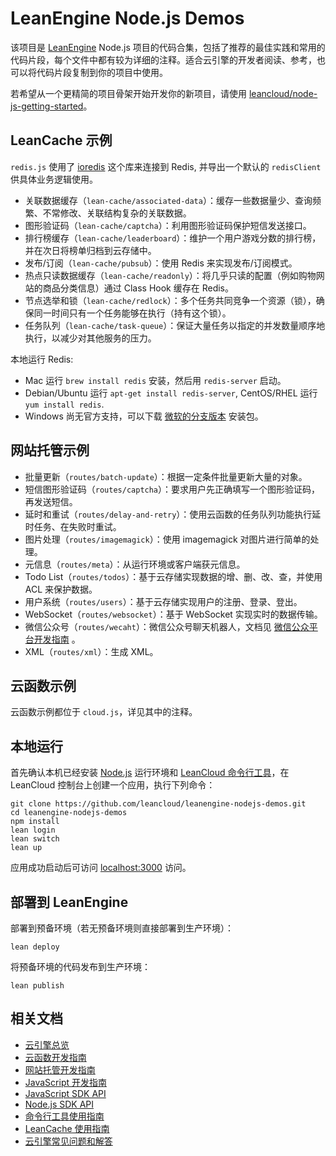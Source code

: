 # LeanEngine Node.js Demos

该项目是 [LeanEngine](https://leancloud.cn/docs/leanengine_overview.html) Node.js 项目的代码合集，包括了推荐的最佳实践和常用的代码片段，每个文件中都有较为详细的注释。适合云引擎的开发者阅读、参考，也可以将代码片段复制到你的项目中使用。

若希望从一个更精简的项目骨架开始开发你的新项目，请使用 [leancloud/node-js-getting-started](https://github.com/leancloud/node-js-getting-started)。

## LeanCache 示例

`redis.js` 使用了 [ioredis](https://github.com/luin/ioredis) 这个库来连接到 Redis, 并导出一个默认的 `redisClient` 供具体业务逻辑使用。

- 关联数据缓存（`lean-cache/associated-data`）：缓存一些数据量少、查询频繁、不常修改、关联结构复杂的关联数据。
- 图形验证码（`lean-cache/captcha`）：利用图形验证码保护短信发送接口。
- 排行榜缓存（`lean-cache/leaderboard`）：维护一个用户游戏分数的排行榜，并在次日将榜单归档到云存储中。
- 发布/订阅（`lean-cache/pubsub`）：使用 Redis 来实现发布/订阅模式。
- 热点只读数据缓存（`lean-cache/readonly`）：将几乎只读的配置（例如购物网站的商品分类信息）通过 Class Hook 缓存在 Redis。
- 节点选举和锁（`lean-cache/redlock`）：多个任务共同竞争一个资源（锁），确保同一时间只有一个任务能够在执行（持有这个锁）。
- 任务队列（`lean-cache/task-queue`）：保证大量任务以指定的并发数量顺序地执行，以减少对其他服务的压力。

本地运行 Redis:

* Mac 运行 `brew install redis` 安装，然后用 `redis-server` 启动。
* Debian/Ubuntu 运行 `apt-get install redis-server`, CentOS/RHEL 运行 `yum install redis`.
* Windows 尚无官方支持，可以下载 [微软的分支版本](https://github.com/MSOpenTech/redis/releases) 安装包。

## 网站托管示例

- 批量更新（`routes/batch-update`）：根据一定条件批量更新大量的对象。
- 短信图形验证码（`routes/captcha`）：要求用户先正确填写一个图形验证码，再发送短信。
- 延时和重试（`routes/delay-and-retry`）：使用云函数的任务队列功能执行延时任务、在失败时重试。
- 图片处理（`routes/imagemagick`）：使用 imagemagick 对图片进行简单的处理。
- 元信息（`routes/meta`）：从运行环境或客户端获元信息。
- Todo List（`routes/todos`）：基于云存储实现数据的增、删、改、查，并使用 ACL 来保护数据。
- 用户系统（`routes/users`）：基于云存储实现用户的注册、登录、登出。
- WebSocket（`routes/websocket`）：基于 WebSocket 实现实时的数据传输。
- 微信公众号（`routes/wecaht`）：微信公众号聊天机器人，文档见 [微信公众平台开发指南](https://leancloud.cn/docs/webhosting_weixin.html) 。
- XML（`routes/xml`）：生成 XML。

## 云函数示例

云函数示例都位于 `cloud.js`，详见其中的注释。

## 本地运行

首先确认本机已经安装 [Node.js](http://nodejs.org/) 运行环境和 [LeanCloud 命令行工具](https://leancloud.cn/docs/leanengine_cli.html)，在 LeanCloud 控制台上创建一个应用，执行下列命令：

```
git clone https://github.com/leancloud/leanengine-nodejs-demos.git
cd leanengine-nodejs-demos
npm install
lean login
lean switch
lean up
```

应用成功启动后可访问 [localhost:3000](http://localhost:3000) 访问。

## 部署到 LeanEngine

部署到预备环境（若无预备环境则直接部署到生产环境）：
```
lean deploy
```

将预备环境的代码发布到生产环境：
```
lean publish
```

## 相关文档

* [云引擎总览](https://leancloud.cn/docs/leanengine_overview.html)
* [云函数开发指南](https://leancloud.cn/docs/leanengine_cloudfunction_guide-node.html)
* [网站托管开发指南](https://leancloud.cn/docs/leanengine_webhosting_guide-node.html)
* [JavaScript 开发指南](https://leancloud.cn/docs/leanstorage_guide-js.html)
* [JavaScript SDK API](https://leancloud.github.io/javascript-sdk/docs/)
* [Node.js SDK API](https://github.com/leancloud/leanengine-node-sdk/blob/master/API.md)
* [命令行工具使用指南](https://leancloud.cn/docs/leanengine_cli.html)
* [LeanCache 使用指南](https://leancloud.cn/docs/leancache_guide.html)
* [云引擎常见问题和解答](https://leancloud.cn/docs/leanengine_faq.html)
